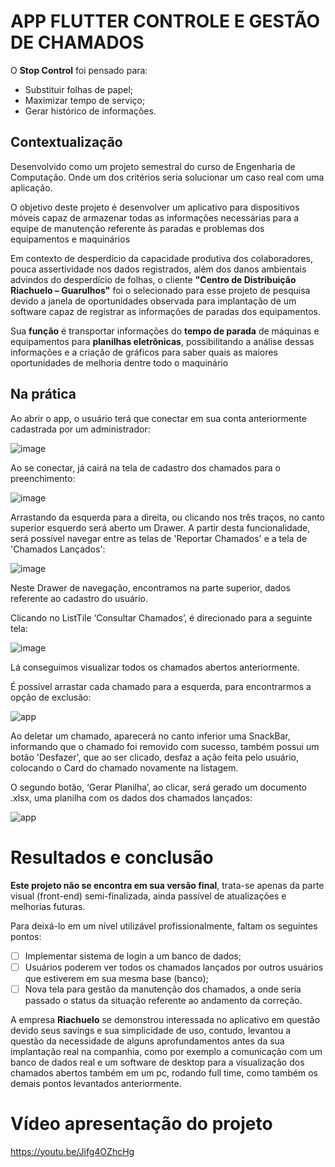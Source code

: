 # APP FLUTTER CONTROLE E GESTÃO DE CHAMADOS
O **Stop Control** foi pensado para:
* Substituir folhas de papel; 
* Maximizar tempo de serviço; 
* Gerar histórico de informações. 


## Contextualização

Desenvolvido como um projeto semestral do curso de Engenharia de Computação. Onde um dos critérios seria solucionar um caso real com uma aplicação.

O objetivo deste projeto é desenvolver um aplicativo para dispositivos móveis capaz de armazenar todas as informações necessárias para a equipe de manutenção referente às paradas e problemas dos equipamentos e maquinários

Em contexto de desperdício da capacidade produtiva dos colaboradores, pouca assertividade nos dados registrados, além dos danos ambientais advindos do desperdício de folhas, o cliente **"Centro de Distribuição Riachuelo – Guarulhos"** foi o selecionado para esse projeto de pesquisa devido a janela de oportunidades observada para implantação de um software capaz de registrar as informações de paradas dos equipamentos.

Sua **função** é transportar informações do **tempo de parada** de máquinas e equipamentos para **planilhas eletrônicas**, possibilitando a análise dessas informações e a criação de gráficos para saber quais as maiores oportunidades de melhoria dentre todo o maquinário

## Na prática
Ao abrir o app, o usuário terá que conectar em sua conta anteriormente cadastrada por um administrador:

![image](https://user-images.githubusercontent.com/98674448/210845178-df6ac04e-f3cf-413f-8727-8a290ec90d7e.png)

Ao se conectar, já cairá na tela de cadastro dos chamados para o preenchimento:

![image](https://user-images.githubusercontent.com/98674448/210845544-71ff9cfa-386a-4095-a556-d0d5854ec020.png)

Arrastando da esquerda para a direita, ou clicando nos três traços, no canto superior esquerdo será aberto um Drawer. A partir desta funcionalidade, será possível navegar entre as telas de 'Reportar Chamados' e a tela de 'Chamados Lançados':

![image](https://user-images.githubusercontent.com/98674448/210845928-6bf5685c-d386-4109-92df-89eb88c59fc5.png)

Neste Drawer de navegação, encontramos na parte superior, dados referente ao cadastro do usuário. 

Clicando no ListTile ‘Consultar Chamados’, é direcionado para a seguinte tela:

![image](https://user-images.githubusercontent.com/98674448/210846488-60354902-b629-409f-9810-ab871cb8009a.png)

Lá conseguimos visualizar todos os chamados abertos anteriormente. 

É possível arrastar cada chamado para a esquerda, para encontrarmos a opção de exclusão:

![app](https://user-images.githubusercontent.com/98674448/210849209-8f9ee328-bbd6-448b-8188-4f3eec8d548e.gif)

Ao deletar um chamado, aparecerá no canto inferior uma SnackBar, informando que o chamado foi removido com sucesso, também possui um botão 'Desfazer', que ao ser clicado, desfaz a ação feita pelo usuário, colocando o Card do chamado novamente na listagem.

O segundo botão, ‘Gerar Planilha’, ao clicar, será gerado um documento .xlsx, uma planilha com os dados dos chamados lançados:

![app](https://user-images.githubusercontent.com/98674448/210849911-9a3d661c-2f1a-4937-8c78-31a51c7a6e8d.gif)

# Resultados e conclusão

**Este projeto não se encontra em sua versão final**, trata-se apenas da parte visual (front-end) semi-finalizada, ainda passível de atualizações e melhorias futuras. 

Para deixá-lo em um nível utilizável profissionalmente, faltam os seguintes pontos:
- [ ] Implementar sistema de login a um banco de dados;
- [ ] Usuários poderem ver todos os chamados lançados por outros usuários que estiverem em sua mesma base (banco);
- [ ] Nova tela para gestão da manutenção dos chamados, a onde seria passado o status da situação referente ao andamento da correção.

A empresa **Riachuelo** se demonstrou interessada no aplicativo em questão devido seus savings e sua simplicidade de uso, contudo, levantou a questão da necessidade de alguns aprofundamentos antes da sua implantação real na companhia, como por exemplo a comunicação com um banco de dados real e um software de desktop para a visualização dos chamados abertos também em um pc, rodando full time, como também os demais pontos levantados anteriormente.

# Vídeo apresentação do projeto
https://youtu.be/Jifg4OZhcHg
